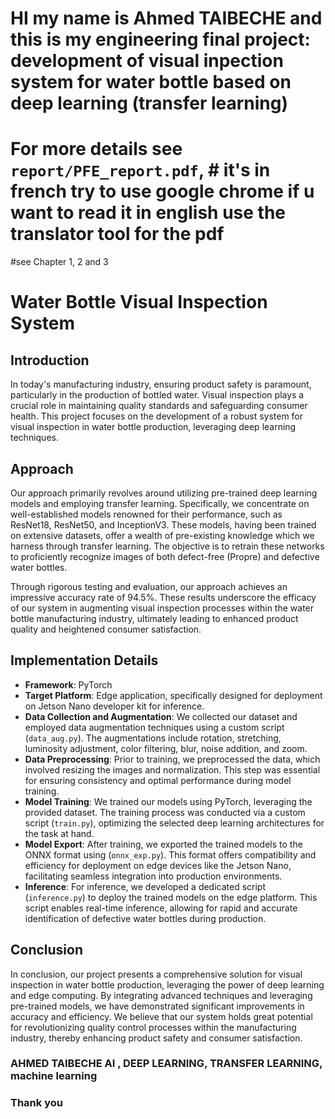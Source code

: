 # HI my name is Ahmed TAIBECHE and this is my engineering final project: development of visual inpection system for water bottle based on deep learning (transfer learning)
# For more details see `report/PFE_report.pdf`, # it's in french try to use google chrome if u want to read it in english use the translator tool for the pdf
#see Chapter 1, 2 and 3

# Water Bottle Visual Inspection System

## Introduction
In today's manufacturing industry, ensuring product safety is paramount, particularly in the production of bottled water. Visual inspection plays a crucial role in maintaining quality standards and safeguarding consumer health. This project focuses on the development of a robust system for visual inspection in water bottle production, leveraging deep learning techniques.

## Approach
Our approach primarily revolves around utilizing pre-trained deep learning models and employing transfer learning. Specifically, we concentrate on well-established models renowned for their performance, such as ResNet18, ResNet50, and InceptionV3. These models, having been trained on extensive datasets, offer a wealth of pre-existing knowledge which we harness through transfer learning. The objective is to retrain these networks to proficiently recognize images of both defect-free (Propre) and defective water bottles.

Through rigorous testing and evaluation, our approach achieves an impressive accuracy rate of 94.5%. These results underscore the efficacy of our system in augmenting visual inspection processes within the water bottle manufacturing industry, ultimately leading to enhanced product quality and heightened consumer satisfaction.

## Implementation Details
- **Framework**: PyTorch
- **Target Platform**: Edge application, specifically designed for deployment on Jetson Nano developer kit for inference.
- **Data Collection and Augmentation**: We collected our dataset and employed data augmentation techniques using a custom script (`data_aug.py`). The augmentations include rotation, stretching, luminosity adjustment, color filtering, blur, noise addition, and zoom.
- **Data Preprocessing**: Prior to training, we preprocessed the data, which involved resizing the images and normalization. This step was essential for ensuring consistency and optimal performance during model training.
- **Model Training**: We trained our models using PyTorch, leveraging the provided dataset. The training process was conducted via a custom script (`train.py`), optimizing the selected deep learning architectures for the task at hand.
- **Model Export**: After training, we exported the trained models to the ONNX format using (`onnx_exp.py`). This format offers compatibility and efficiency for deployment on edge devices like the Jetson Nano, facilitating seamless integration into production environments.
- **Inference**: For inference, we developed a dedicated script (`inference.py`) to deploy the trained models on the edge platform. This script enables real-time inference, allowing for rapid and accurate identification of defective water bottles during production.

## Conclusion
In conclusion, our project presents a comprehensive solution for visual inspection in water bottle production, leveraging the power of deep learning and edge computing. By integrating advanced techniques and leveraging pre-trained models, we have demonstrated significant improvements in accuracy and efficiency. We believe that our system holds great potential for revolutionizing quality control processes within the manufacturing industry, thereby enhancing product safety and consumer satisfaction.

### AHMED TAIBECHE AI , DEEP LEARNING, TRANSFER LEARNING, machine learning

### Thank you 
